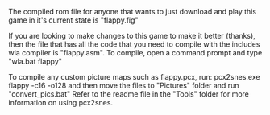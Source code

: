 The compiled rom file for anyone that wants to just download and play this game in it's current state is "flappy.fig"

If you are looking to make changes to this game to make it better (thanks), then the file that has all the code that you need to compile with the includes wla compiler is "flappy.asm". To compile, open a command prompt and type "wla.bat flappy"

To compile any custom picture maps such as flappy.pcx, run:
pcx2snes.exe flappy -c16 -o128
and then move the files to "Pictures" folder and run "convert_pics.bat"
Refer to the readme file in the "Tools" folder for more information on using pcx2snes.
